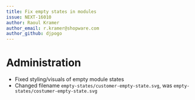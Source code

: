 ```yaml
---
title: Fix empty states in modules
issue: NEXT-16010
author: Raoul Kramer
author_email: r.kramer@shopware.com 
author_github: djpogo
---
```

# Administration
* Fixed styling/visuals of empty module states
* Changed filename `empty-states/customer-empty-state.svg`, was `empty-states/costumer-empty-state.svg`